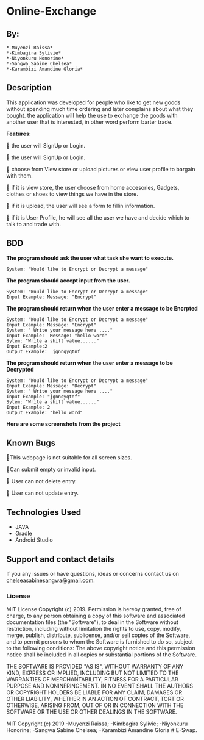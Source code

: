 # Online-Exchange

## By:
    *-Muyenzi Raissa*
    *-Kimbagira Sylivie*
    *-Niyonkuru Honorine*
    *-Sangwa Sabine Chelsea*
    *-Karambizi Amandine Gloria*

   

## Description

This application was developed for people who like to get new goods without spending much time ordering and later complains about what they bought.
the application will help the use to exchange the goods with another user that is interested, in other word perform  barter trade.

 **Features:**
 
   :iphone: the user will SignUp or Login.
      
   :iphone: the user will SignUp or Login.
      
   :iphone: choose from View store or upload  pictures or view user profile to bargain with them.
       
   :iphone: if it is view store, the user choose from home accesories, Gadgets, clothes or shoes to view things we have in the store.
      
   :iphone: if it is upload, the user will see a form to fillin information.
      
   :iphone: if it is User Profile, he will see all the user we have and decide which to talk to and trade with.
              

## BDD

**The program should ask the user what task she want to execute.**

    System: "Would like to Encrypt or Decrypt a message"

**The program should accept input from the user.**

    System: "Would like to Encrypt or Decrypt a message"
    Input Example: Message: "Encrypt"

**The program should return when the user enter a message to be Encrpted** 

    System: "Would like to Encrypt or Decrypt a message"
    Input Example: Message: "Encrypt"
    System: " Write your message here ...."
    Input Example:  Message: "hello word"
    Sytem: "Write a shift value......"
    Input Example:2
    Output Example:  jgnnqyqtnf
    
**The program should return when the user enter a message to be Decrypted** 

    System: "Would like to Encrypt or Decrypt a message"
    Input Example: Message: "Decrypt"
    System: " Write your message here ...."
    Input Example: "jgnnqyqtnf"
    Sytem: "Write a shift value......"
    Input Example: 2
    Output Example: "hello word"
 
 **Here are some screenshots from the project**

    
## Known Bugs

 :bug:This webpage is not suitable for all screen sizes.
 
 :bug:Can submit empty or invalid input. 
 
 :bug: User can not delete entry.
 
 :bug: User can not update entry.


## Technologies Used

* JAVA
* Gradle
* Android Studio
 
## Support and contact details
If you any issues or have questions, ideas or concerns contact us on chelseasabinesangwa@gmail.com.

### License
MIT License Copyright (c) 2019. Permission is hereby granted, free of charge, to any person obtaining a copy of this software and associated documentation files (the "Software"), to deal in the Software without restriction, including without limitation the rights to use, copy, modify, merge, publish, distribute, sublicense, and/or sell copies of the Software, and to permit persons to whom the Software is furnished to do so, subject to the following conditions: The above copyright notice and this permission notice shall be included in all copies or substantial portions of the Software.

THE SOFTWARE IS PROVIDED "AS IS", WITHOUT WARRANTY OF ANY KIND, EXPRESS OR IMPLIED, INCLUDING BUT NOT LIMITED TO THE WARRANTIES OF MERCHANTABILITY, FITNESS FOR A PARTICULAR PURPOSE AND NONINFRINGEMENT. IN NO EVENT SHALL THE AUTHORS OR COPYRIGHT HOLDERS BE LIABLE FOR ANY CLAIM, DAMAGES OR OTHER LIABILITY, WHETHER IN AN ACTION OF CONTRACT, TORT OR OTHERWISE, ARISING FROM, OUT OF OR IN CONNECTION WITH THE SOFTWARE OR THE USE OR OTHER DEALINGS IN THE SOFTWARE.

MIT Copyright (c) 2019    -Muyenzi Raissa; -Kimbagira Sylivie; -Niyonkuru Honorine; -Sangwa Sabine Chelsea; -Karambizi Amandine Gloria  # E-Swap.
